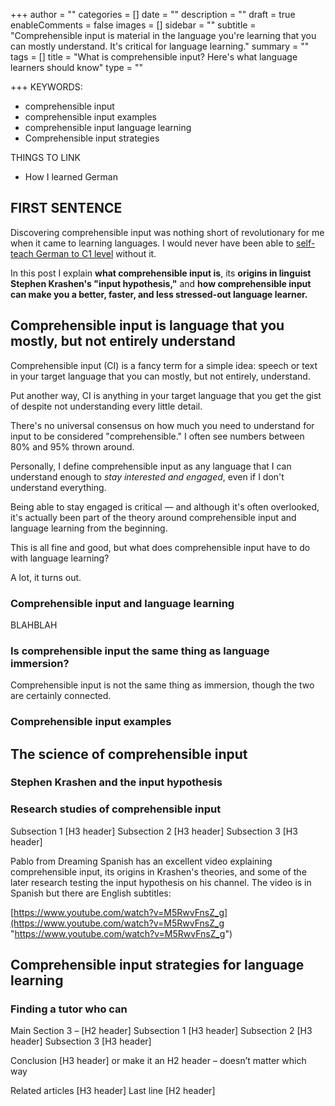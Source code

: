 +++
author = ""
categories = []
date = ""
description = ""
draft = true
enableComments = false
images = []
sidebar = ""
subtitle = "Comprehensible input is material in the language you're learning that you can mostly understand. It's critical for language learning."
summary = ""
tags = []
title = "What is comprehensible input? Here's what language learners should know"
type = ""

+++
KEYWORDS: 

* comprehensible input
* comprehensible input examples
* comprehensible input language learning
* Comprehensible input strategies

THINGS TO LINK

* How I learned German

## FIRST SENTENCE

Discovering comprehensible input was nothing short of revolutionary for me when it came to learning languages. I would never have been able to [self-teach German to C1 level](https://www.monoglotanxiety.com/blog/how-i-learned-german-to-c1-using-immersion-despite-being-busy-and-disorganized/) without it. 

In this post I explain **what comprehensible input is**, its **origins in linguist Stephen Krashen's "input hypothesis,"** and **how comprehensible input can make you a better, faster, and less stressed-out language learner.** 

## Comprehensible input is language that you mostly, but not entirely understand

Comprehensible input (CI) is a fancy term for a simple idea: speech or text in your target language that you can mostly, but not entirely, understand.

Put another way, CI is anything in your target language that you get the gist of despite not understanding every little detail. 

There's no universal consensus on how much you need to understand for input to be considered "comprehensible." I often see numbers between 80% and 95% thrown around. 

Personally, I define comprehensible input as any language that I can understand enough to _stay interested and engaged_, even if I don't understand everything.

Being able to stay engaged is critical — and although it's often overlooked, it's  actually been part of the theory around comprehensible input and language learning from the beginning.

This is all fine and good, but what does comprehensible input have to do with language learning?

A lot, it turns out. 

### Comprehensible input and language learning

BLAHBLAH

### Is comprehensible input the same thing as language immersion?

Comprehensible input is not the same thing as immersion, though the two are certainly connected.

### Comprehensible input examples

## The science of comprehensible input

### Stephen Krashen and the input hypothesis

### Research studies of comprehensible input

Subsection 1 \[H3 header\] Subsection 2 \[H3 header\] Subsection 3 \[H3 header\]

Pablo from Dreaming Spanish has an excellent video explaining comprehensible input, its origins in Krashen's theories, and some of the later research testing the input hypothesis on his channel. The video is in Spanish but there are English subtitles:

[https://www.youtube.com/watch?v=M5RwvFnsZ_g](https://www.youtube.com/watch?v=M5RwvFnsZ_g "https://www.youtube.com/watch?v=M5RwvFnsZ_g")

## Comprehensible input strategies for language learning

### Finding a tutor who can 

Main Section 3 – \[H2 header\] Subsection 1 \[H3 header\] Subsection 2 \[H3 header\] Subsection 3 \[H3 header\]

Conclusion \[H3 header\] or make it an H2 header – doesn’t matter which way

Related articles \[H3 header\] Last line \[H2 header\]